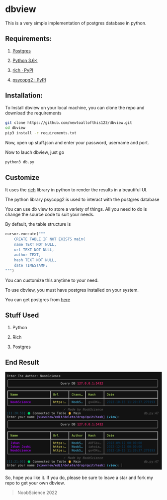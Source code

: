 # dbview

This is a very simple implementation of postgres database in python.

## Requirements:

1. [Postgres](https://www.postgresql.org/)

2. [Python 3.6<](https://python.org)

3. [rich · PyPI](https://pypi.org/project/rich/)

4. [psycopg2 · PyPI](https://pypi.org/project/psycopg2/)

## Installation:

To Install dbview on your local machine, you can clone the repo and download the requirements

```bash
git clone https://github.com/newtoallofthis123/dbview.git
cd dbview
pip3 install -r requirements.txt
```

Now, open up stuff.json and enter your password, username and port.

Now to lauch dbview, just go

```bash
python3 db.py
```

## Customize

It uses the [rich](https://pypi.org/project/rich/) library in python to render the results in a beautiful UI.

The python library psycopg2 is used to interact with the postgres database

You can use db view to store a variety of things. All you need to do is change the source code to suit your needs.

By default, the table structure is

```python
cursor.execute("""
    CREATE TABLE IF NOT EXISTS main(
    name TEXT NOT NULL,
    url TEXT NOT NULL,
    author TEXT,
    hash TEXT NOT NULL,
    date TIMESTAMP;
""")
```

You can customize this anytime to your need.

To use dbview, you must have postgres installed on your system.

You can get postgres from [here](https://www.postgresql.org/)

## Stuff Used

1. Python

2. Rich

3. Postgres

## End Result

![dbview screenshot](screenshot.png)

So, hope you like it. If you do, please be sure to leave a star and fork my repo to get your own dbview.

> NoobScience 2022

